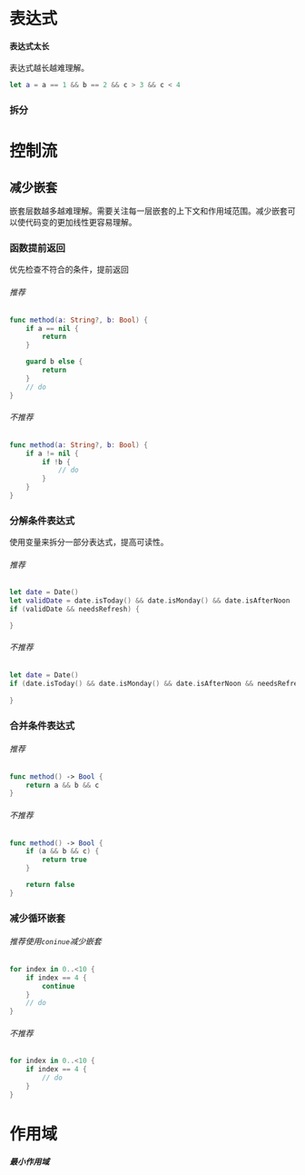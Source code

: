# 表达式
#### 表达式太长
表达式越长越难理解。
```swift
let a = a == 1 && b == 2 && c > 3 && c < 4
```
### 拆分

# 控制流

## 减少嵌套
嵌套层数越多越难理解。需要关注每一层嵌套的上下文和作用域范围。减少嵌套可以使代码变的更加线性更容易理解。
### 函数提前返回
优先检查不符合的条件，提前返回
###### 推荐
```swift
func method(a: String?, b: Bool) {
    if a == nil {
        return
    }

    guard b else {
        return
    }
    // do
}
```
###### 不推荐
```swift
func method(a: String?, b: Bool) {
    if a != nil {
        if !b {
            // do
        }
    }
}
```

### 分解条件表达式
使用变量来拆分一部分表达式，提高可读性。
###### 推荐
```swift
let date = Date()
let validDate = date.isToday() && date.isMonday() && date.isAfterNoon
if (validDate && needsRefresh) {

}
```
###### 不推荐
```swift
let date = Date()
if (date.isToday() && date.isMonday() && date.isAfterNoon && needsRefresh) {
    
}
```

### 合并条件表达式
###### 推荐
```swift
func method() -> Bool {
    return a && b && c
}
```
###### 不推荐
```swift
func method() -> Bool {
    if (a && b && c) {
        return true
    }

    return false
}
```

### 减少循环嵌套
###### 推荐使用`coninue`减少嵌套
```swift
for index in 0..<10 {
    if index == 4 {
        continue
    }
    // do
}
```
###### 不推荐
```swift
for index in 0..<10 {
    if index == 4 {
        // do
    }
}
```

# 作用域
##### 最小作用域
